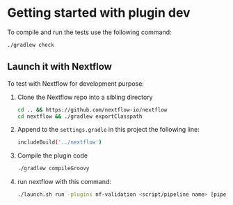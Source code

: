 # Getting started with plugin dev

To compile and run the tests use the following command:

```bash
./gradlew check
```

## Launch it with Nextflow

To test with Nextflow for development purpose:

1. Clone the Nextflow repo into a sibling directory

   ```bash
   cd .. && https://github.com/nextflow-io/nextflow
   cd nextflow && ./gradlew exportClasspath
   ```

2. Append to the `settings.gradle` in this project the following line:

   ```bash
   includeBuild('../nextflow')
   ```

3. Compile the plugin code

   ```bash
   ./gradlew compileGroovy
   ```

4. run nextflow with this command:

   ```bash
   ./launch.sh run -plugins nf-validation <script/pipeline name> [pipeline params]
   ```
